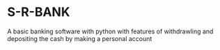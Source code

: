 # S-R-BANK
A basic banking software with python with features of withdrawling and depositing the cash by making a personal account
